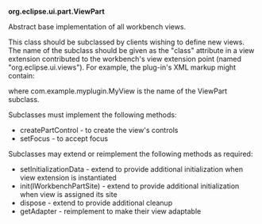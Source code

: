**org.eclipse.ui.part.ViewPart**

Abstract base implementation of all workbench views. 

This class should be subclassed by clients wishing to define new views. The name of the subclass should be given as the "class" attribute in a view extension contributed to the workbench's view extension point (named "org.eclipse.ui.views"). For example, the plug-in's XML markup might contain: 

 <extension point="org.eclipse.ui.views">
      <view id="com.example.myplugin.view"
         name="My View"
         class="com.example.myplugin.MyView"
         icon="images/eview.gif"
      />
 </extension>
 
where com.example.myplugin.MyView is the name of the ViewPart subclass. 

Subclasses must implement the following methods: 

 * createPartControl - to create the view's controls 
 * setFocus - to accept focus


Subclasses may extend or reimplement the following methods as required: 

 * setInitializationData - extend to provide additional initialization when view extension is instantiated
 * init(IWorkbenchPartSite) - extend to provide additional initialization when view is assigned its site
 * dispose - extend to provide additional cleanup
 * getAdapter - reimplement to make their view adaptable
